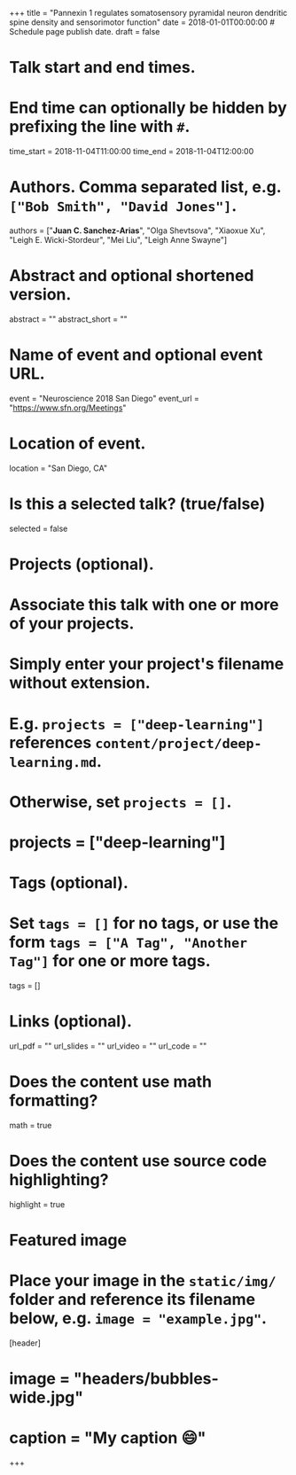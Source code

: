 +++
title = "Pannexin 1 regulates somatosensory pyramidal neuron dendritic spine density and sensorimotor function"
date = 2018-01-01T00:00:00  # Schedule page publish date.
draft = false

# Talk start and end times.
#   End time can optionally be hidden by prefixing the line with `#`.
time_start = 2018-11-04T11:00:00
time_end = 2018-11-04T12:00:00

# Authors. Comma separated list, e.g. `["Bob Smith", "David Jones"]`.
authors = ["**Juan C. Sanchez-Arias**", "Olga Shevtsova", "Xiaoxue Xu", "Leigh E. Wicki-Stordeur", "Mei Liu", "Leigh Anne Swayne"]

# Abstract and optional shortened version.
abstract = ""
abstract_short = ""

# Name of event and optional event URL.
event = "Neuroscience 2018 San Diego"
event_url = "https://www.sfn.org/Meetings"

# Location of event.
location = "San Diego, CA"

# Is this a selected talk? (true/false)
selected = false

# Projects (optional).
#   Associate this talk with one or more of your projects.
#   Simply enter your project's filename without extension.
#   E.g. `projects = ["deep-learning"]` references `content/project/deep-learning.md`.
#   Otherwise, set `projects = []`.
# projects = ["deep-learning"]

# Tags (optional).
#   Set `tags = []` for no tags, or use the form `tags = ["A Tag", "Another Tag"]` for one or more tags.
tags = []

# Links (optional).
url_pdf = ""
url_slides = ""
url_video = ""
url_code = ""

# Does the content use math formatting?
math = true

# Does the content use source code highlighting?
highlight = true

# Featured image
# Place your image in the `static/img/` folder and reference its filename below, e.g. `image = "example.jpg"`.
[header]
# image = "headers/bubbles-wide.jpg"
# caption = "My caption :smile:"

+++

